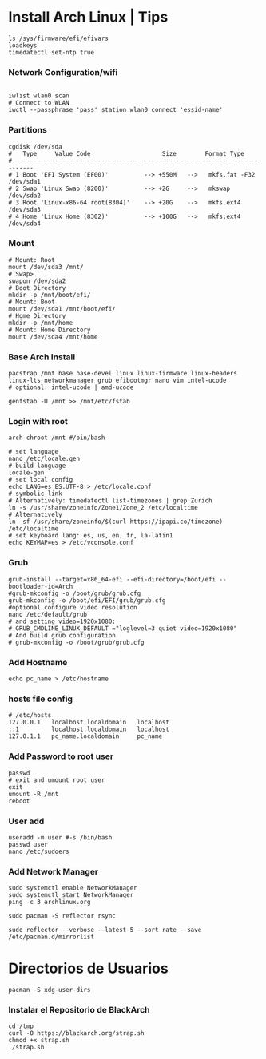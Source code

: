 # Install Arch Linux | Tips

```shell
ls /sys/firmware/efi/efivars
loadkeys
timedatectl set-ntp true
``` 
### Network Configuration/wifi
```shell  

iwlist wlan0 scan
# Connect to WLAN
iwctl --passphrase 'pass' station wlan0 connect 'essid-name'
```
### Partitions
```shell
cgdisk /dev/sda
#   Type     Value Code                    Size        Format Type  
# ---------------------------------------------------------------------------    
# 1 Boot 'EFI System (EF00)'          --> +550M   -->   mkfs.fat -F32 /dev/sda1
# 2 Swap 'Linux Swap (8200)'          --> +2G     -->   mkswap /dev/sda2
# 3 Root 'Linux-x86-64 root(8304)'    --> +20G    -->   mkfs.ext4 /dev/sda3
# 4 Home 'Linux Home (8302)'          --> +100G   -->   mkfs.ext4 /dev/sda4
```
### Mount
```shell
# Mount: Root
mount /dev/sda3 /mnt/
# Swap>
swapon /dev/sda2
# Boot Directory
mkdir -p /mnt/boot/efi/
# Mount: Boot
mount /dev/sda1 /mnt/boot/efi/
# Home Directory
mkdir -p /mnt/home
# Mount: Home Directory
mount /dev/sda4 /mnt/home
```

### Base Arch Install 
```shell
pacstrap /mnt base base-devel linux linux-firmware linux-headers linux-lts networkmanager grub efibootmgr nano vim intel-ucode
# optional: intel-ucode | amd-ucode
```

```shell
genfstab -U /mnt >> /mnt/etc/fstab
```

### Login with root 
```shell
arch-chroot /mnt #/bin/bash
```

```shell
# set language
nano /etc/locale.gen
# build language
locale-gen
# set local config
echo LANG=es_ES.UTF-8 > /etc/locale.conf
# symbolic link
# Alternatively: timedatectl list-timezones | grep Zurich
ln -s /usr/share/zoneinfo/Zone1/Zone_2 /etc/localtime
# Alternatively
ln -sf /usr/share/zoneinfo/$(curl https://ipapi.co/timezone) /etc/localtime
# set keyboard lang: es, us, en, fr, la-latin1
echo KEYMAP=es > /etc/vconsole.conf

```
### Grub
```shell
grub-install --target=x86_64-efi --efi-directory=/boot/efi --bootloader-id=Arch
#grub-mkconfig -o /boot/grub/grub.cfg 
grub-mkconfig -o /boot/efi/EFI/grub/grub.cfg
#optional configure video resolution
nano /etc/default/grub
# and setting video=1920x1080:
# GRUB_CMDLINE_LINUX_DEFAULT ="loglevel=3 quiet video=1920x1080"
# And build grub configuration
# grub-mkconfig -o /boot/grub/grub.cfg
```
### Add Hostname
```shell
echo pc_name > /etc/hostname
```
### hosts file config
```shell
# /etc/hosts
127.0.0.1   localhost.localdomain   localhost
::1         localhost.localdomain   localhost
127.0.1.1   pc_name.localdomain     pc_name
```

### Add Password to root user
```shell
passwd
# exit and umount root user
exit
umount -R /mnt 
reboot
```

### User add
```shell
useradd -m user #-s /bin/bash
passwd user
nano /etc/sudoers
```
### Add Network Manager
```shell
sudo systemctl enable NetworkManager
sudo systemctl start NetworkManager
ping -c 3 archlinux.org
```

```shell
sudo pacman -S reflector rsync

sudo reflector --verbose --latest 5 --sort rate --save /etc/pacman.d/mirrorlist
```

# Directorios de Usuarios 
```shell 
pacman -S xdg-user-dirs
```
### Instalar el Repositorio de BlackArch
```shell
cd /tmp
curl -O https://blackarch.org/strap.sh
chmod +x strap.sh
./strap.sh

```